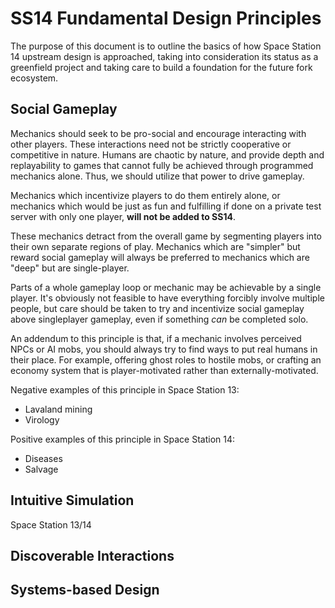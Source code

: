# SS14 Fundamental Design Principles

The purpose of this document is to outline the basics of how Space Station 14 upstream design is approached, taking into consideration its status as a greenfield project and taking care to build a foundation for the future fork ecosystem.

## Social Gameplay

Mechanics should seek to be pro-social and encourage interacting with other players. These interactions need not be strictly cooperative or competitive in nature. Humans are chaotic by nature, and provide depth and replayability to games that cannot fully be achieved through programmed mechanics alone. Thus, we should utilize that power to drive gameplay.

Mechanics which incentivize players to do them entirely alone, or mechanics which would be just as fun and fulfilling if done on a private test server with only one player, **will not be added to SS14**.

These mechanics detract from the overall game by segmenting players into their own separate regions of play. Mechanics which are "simpler" but reward social gameplay will always be preferred to mechanics which are "deep" but are single-player.

Parts of a whole gameplay loop or mechanic may be achievable by a single player. It's obviously not feasible to have everything forcibly involve multiple people, but care should be taken to try and incentivize social gameplay above singleplayer gameplay, even if something *can* be completed solo.

An addendum to this principle is that, if a mechanic involves perceived NPCs or AI mobs, you should always try to find ways to put real humans in their place. For example, offering ghost roles to hostile mobs, or crafting an economy system that is player-motivated rather than externally-motivated.

Negative examples of this principle in Space Station 13:

- Lavaland mining
- Virology

Positive examples of this principle in Space Station 14:

- Diseases
- Salvage

## Intuitive Simulation

Space Station 13/14

## Discoverable Interactions

## Systems-based Design
